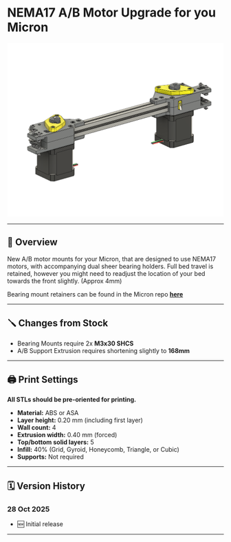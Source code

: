 # NEMA17 A/B Motor Upgrade for you Micron

![Overall View](Images/MicronNEMA17.png)

---

## 🔧 Overview 
New A/B motor mounts for your Micron, that are designed to use NEMA17 motors, with accompanying dual sheer bearing holders. 
Full bed travel is retained, however you might need to readjust the location of your bed towards the front slightly. (Approx 4mm)

Bearing mount retainers can be found in the Micron repo **[here](https://github.com/PrintersForAnts/Micron/tree/main/STLs/Gantry/AB_Drives/double_shear_mounts)**

---

## 🪛 Changes from Stock
- Bearing Mounts require 2x **M3x30 SHCS**
- A/B Support Extrusion requires shortening slightly to **168mm**

---

## 🖨️ Print Settings  

**All STLs should be pre-oriented for printing.**

- **Material:** ABS or ASA
- **Layer height:** 0.20 mm (including first layer)
- **Wall count:** 4
- **Extrusion width:** 0.40 mm (forced)
- **Top/bottom solid layers:** 5
- **Infill:** 40% (Grid, Gyroid, Honeycomb, Triangle, or Cubic)
- **Supports:** Not required

---

## 🗓️ Version History  

### 28 Oct 2025  
- 🆕 Initial release  

---